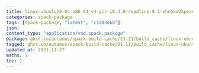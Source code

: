 ```yaml
---
title: linux-ubuntu20.04-x86_64_v4-gcc-10.3.0-readline-8.1-ehn5xw2kpeanjv7oxb3slnfnzytfn5ee.spack:latest
categories: spack-package
tags: [spack-package, "latest", "c1a03ebb"]
json: 
content_type: "application/vnd.spack.package"
package: ghcr.io/autamus/spack-build-cache/21.11/build_cache/linux-ubuntu20.04-x86_64_v4-gcc-10.3.0-readline-8.1-ehn5xw2kpeanjv7oxb3slnfnzytfn5ee.spack:latest
tagged: ghcr.io/autamus/spack-build-cache/21.11/build_cache/linux-ubuntu20.04-x86_64_v4-gcc-10.3.0-readline-8.1-ehn5xw2kpeanjv7oxb3slnfnzytfn5ee.spack:c1a03ebb
updated_at: 2021-11-27
maths: 1
toc: 1
---
```

